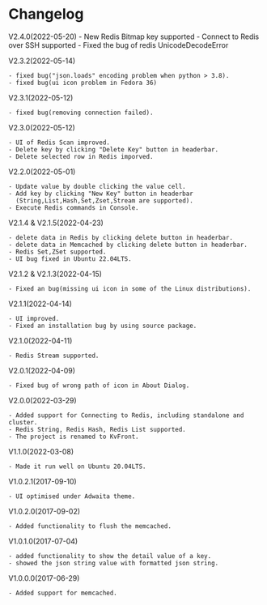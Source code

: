 Changelog
==============

V2.4.0(2022-05-20)
    - New Redis Bitmap key supported
    - Connect to Redis over SSH supported
    - Fixed the bug of redis UnicodeDecodeError

V2.3.2(2022-05-14)

    - fixed bug("json.loads" encoding problem when python > 3.8).
    - fixed bug(ui icon problem in Fedora 36)

V2.3.1(2022-05-12)

    - fixed bug(removing connection failed).

V2.3.0(2022-05-12)

    - UI of Redis Scan improved.
    - Delete key by clicking "Delete Key" button in headerbar.
    - Delete selected row in Redis imporved.

V2.2.0(2022-05-01)

    - Update value by double clicking the value cell.
    - Add key by clicking "New Key" button in headerbar
      (String,List,Hash,Set,Zset,Stream are supported).
    - Execute Redis commands in Console.

V2.1.4 & V2.1.5(2022-04-23)

    - delete data in Redis by clicking delete button in headerbar.
    - delete data in Memcached by clicking delete button in headerbar.
    - Redis Set,ZSet supported.
    - UI bug fixed in Ubuntu 22.04LTS.

V2.1.2 & V2.1.3(2022-04-15)

    - Fixed an bug(missing ui icon in some of the Linux distributions).

V2.1.1(2022-04-14)

    - UI improved.
    - Fixed an installation bug by using source package.

V2.1.0(2022-04-11)

    - Redis Stream supported.

V2.0.1(2022-04-09)

    - Fixed bug of wrong path of icon in About Dialog.

V2.0.0(2022-03-29)

    - Added support for Connecting to Redis, including standalone and cluster.
    - Redis String, Redis Hash, Redis List supported.
    - The project is renamed to KvFront.

V1.1.0(2022-03-08)

    - Made it run well on Ubuntu 20.04LTS.

V1.0.2.1(2017-09-10)

    - UI optimised under Adwaita theme.

V1.0.2.0(2017-09-02)

    - Added functionality to flush the memcached.

V1.0.1.0(2017-07-04)

    - added functionality to show the detail value of a key.
    - showed the json string value with formatted json string.
  
V1.0.0.0(2017-06-29)

    - Added support for memcached.
